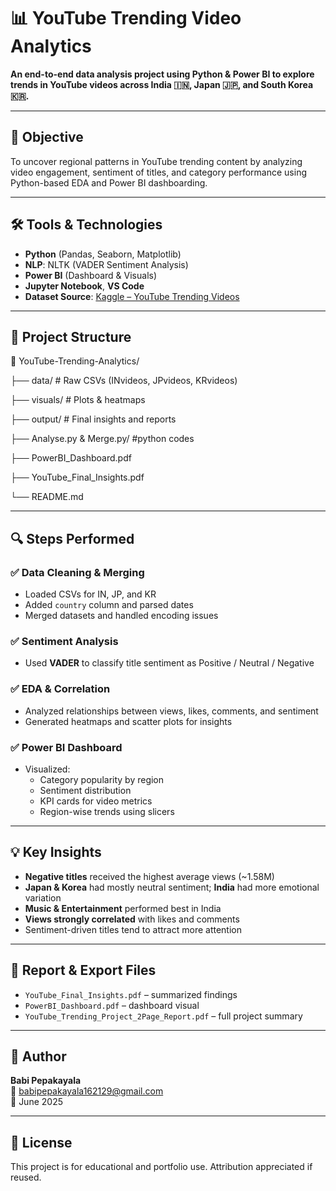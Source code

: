 # 📊 YouTube Trending Video Analytics

**An end-to-end data analysis project using Python & Power BI to explore trends in YouTube videos across India 🇮🇳, Japan 🇯🇵, and South Korea 🇰🇷.**

---

## 🎯 Objective

To uncover regional patterns in YouTube trending content by analyzing video engagement, sentiment of titles, and category performance using Python-based EDA and Power BI dashboarding.

---

## 🛠 Tools & Technologies

- **Python** (Pandas, Seaborn, Matplotlib)
- **NLP**: NLTK (VADER Sentiment Analysis)
- **Power BI** (Dashboard & Visuals)
- **Jupyter Notebook**, **VS Code**
- **Dataset Source**: [Kaggle – YouTube Trending Videos](https://www.kaggle.com/datasets/datasnaek/youtube-new)

---

## 📂 Project Structure

📁 YouTube-Trending-Analytics/

├── data/ # Raw CSVs (INvideos, JPvideos, KRvideos)

├── visuals/ # Plots & heatmaps

├── output/ # Final insights and reports

├── Analyse.py & Merge.py/ #python codes

├── PowerBI_Dashboard.pdf

├── YouTube_Final_Insights.pdf

└── README.md

---

## 🔍 Steps Performed

### ✅ Data Cleaning & Merging
- Loaded CSVs for IN, JP, and KR
- Added `country` column and parsed dates
- Merged datasets and handled encoding issues

### ✅ Sentiment Analysis
- Used **VADER** to classify title sentiment as Positive / Neutral / Negative

### ✅ EDA & Correlation
- Analyzed relationships between views, likes, comments, and sentiment
- Generated heatmaps and scatter plots for insights

### ✅ Power BI Dashboard
- Visualized:
  - Category popularity by region
  - Sentiment distribution
  - KPI cards for video metrics
  - Region-wise trends using slicers

---

## 💡 Key Insights

- **Negative titles** received the highest average views (~1.58M)
- **Japan & Korea** had mostly neutral sentiment; **India** had more emotional variation
- **Music & Entertainment** performed best in India
- **Views strongly correlated** with likes and comments
- Sentiment-driven titles tend to attract more attention

---

## 📘 Report & Export Files

- `YouTube_Final_Insights.pdf` – summarized findings
- `PowerBI_Dashboard.pdf` – dashboard visual
- `YouTube_Trending_Project_2Page_Report.pdf` – full project summary

---

## 👤 Author

**Babi Pepakayala**  
📧 babipepakayala162129@gmail.com  
📅 June 2025

---

## 📌 License

This project is for educational and portfolio use. Attribution appreciated if reused.
